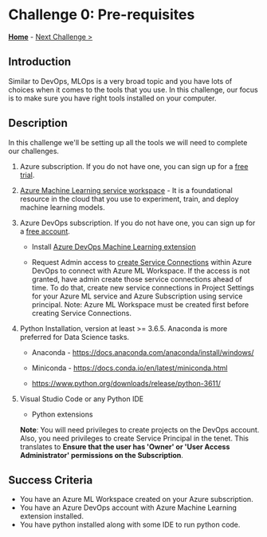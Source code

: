 # Challenge 0: Pre-requisites

**[Home](../README.md)** - [Next Challenge >](./01-TimeSeriesForecasting.md)

## Introduction

Similar to DevOps, MLOps is a very broad topic and you have lots of choices when it comes to the tools that you use. In this challenge, our focus is to make sure you have right tools installed on your computer.

## Description

In this challenge we'll be setting up all the tools we will need to complete our challenges.

1.  Azure subscription. If you do not have one, you can sign up for a [free trial](https://azure.microsoft.com/en-us/free/).  

2.  [Azure Machine Learning service workspace](https://ml.azure.com/) - It is a foundational resource in
    the cloud that you use to experiment, train, and deploy machine learning
    models.

3.  Azure DevOps subscription. If you do not have one, you can sign up for a
    [free account](https://azure.microsoft.com/en-us/services/devops/).

    - Install [Azure DevOps Machine Learning
      extension](https://marketplace.visualstudio.com/items?itemName=ms-air-aiagility.vss-services-azureml)

    - Request Admin access to [create Service Connections](https://docs.microsoft.com/en-us/azure/devops/pipelines/library/service-endpoints?view=azure-devops&tabs=yaml) within Azure DevOps to connect with Azure ML Workspace. If the access is not granted, have admin create those service connections ahead of time. To do that, create new service connections in Project Settings for your Azure ML service and Azure Subscription using service principal. 
    Note: Azure ML Workspace must be created first before creating Service Connections. 
  
4.  Python Installation, version at least \>= 3.6.5. Anaconda is more preferred
    for Data Science tasks.

    - Anaconda - <https://docs.anaconda.com/anaconda/install/windows/>

    - Miniconda - <https://docs.conda.io/en/latest/miniconda.html>

    - <https://www.python.org/downloads/release/python-3611/>

5.  Visual Studio Code or any Python IDE

      - Python extensions

    **Note**: You will need privileges to create projects on the DevOps account.
    Also, you need privileges to create Service Principal in the tenet. This
    translates to **Ensure that the user has 'Owner' or 'User Access
    Administrator' permissions on the Subscription**.

## Success Criteria

- You have an Azure ML Workspace created on your Azure subscription.
- You have an Azure DevOps account with Azure Machine Learning extension installed.
- You have python installed along with some IDE to run python code.
